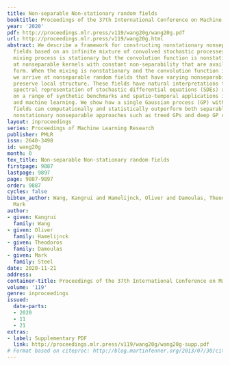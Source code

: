 ```yaml
---
title: Non-separable Non-stationary random fields
booktitle: Proceedings of the 37th International Conference on Machine Learning
year: '2020'
pdf: http://proceedings.mlr.press/v119/wang20g/wang20g.pdf
url: http://proceedings.mlr.press/v119/wang20g.html
abstract: We describe a framework for constructing nonstationary nonseparable random
  fields based on an infinite mixture of convolved stochastic processes. When the
  mixing process is stationary but the convolution function is nonstationary we arrive
  at nonseparable kernels with constant non-separability that are available in closed
  form. When the mixing is nonstationary and the convolution function is stationary
  we arrive at nonseparable random fields that have varying nonseparability and better
  preserve local structure. These fields have natural interpretations through the
  spectral representation of stochastic differential equations (SDEs) and are demonstrated
  on a range of synthetic benchmarks and spatio-temporal applications in geostatistics
  and machine learning. We show how a single Gaussian process (GP) with these random
  fields can computationally and statistically outperform both separable and existing
  nonstationary nonseparable approaches such as treed GPs and deep GP constructions.
layout: inproceedings
series: Proceedings of Machine Learning Research
publisher: PMLR
issn: 2640-3498
id: wang20g
month: 0
tex_title: Non-separable Non-stationary random fields
firstpage: 9887
lastpage: 9897
page: 9887-9897
order: 9887
cycles: false
bibtex_author: Wang, Kangrui and Hamelijnck, Oliver and Damoulas, Theodoros and Steel,
  Mark
author:
- given: Kangrui
  family: Wang
- given: Oliver
  family: Hamelijnck
- given: Theodoros
  family: Damoulas
- given: Mark
  family: Steel
date: 2020-11-21
address: 
container-title: Proceedings of the 37th International Conference on Machine Learning
volume: '119'
genre: inproceedings
issued:
  date-parts:
  - 2020
  - 11
  - 21
extras:
- label: Supplementary PDF
  link: http://proceedings.mlr.press/v119/wang20g/wang20g-supp.pdf
# Format based on citeproc: http://blog.martinfenner.org/2013/07/30/citeproc-yaml-for-bibliographies/
---
```

